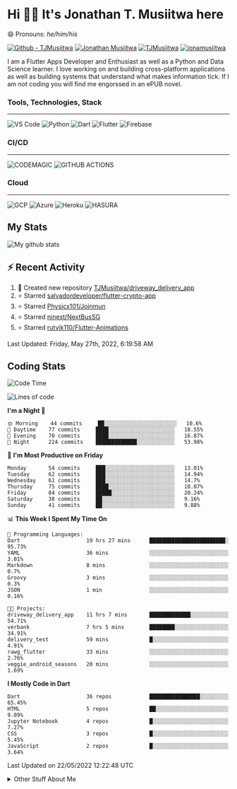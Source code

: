 # Hi 👋🏾 It's Jonathan T. Musiitwa here 

😄 Pronouns: *he/him/his*

[![Github - TJMusiitwa](https://img.shields.io/badge/TJMusiitwa-2ea44f?logo=github)](https://github.com/TJMusiitwa)  [![Jonathan Musiitwa](https://img.shields.io/badge/Jonathan_Musiitwa-blue?logo=linkedin&logoColor=lightblue)](https://www.linkedin.com/in/jonathan-musiitwa-a1107610a/)  [![TJMusiitwa](https://img.shields.io/badge/TJMusiitwa-lightblue?logo=twitter&logoColor=white)](https://twitter.com/TJMusiitwa)
[![jonamusiitwa](https://img.shields.io/badge/jonamusiitwa-white?logo=microsoft-outlook&logoColor=blue)](mailto:jonamusiitwa@outlook.com)




I am a Flutter Apps Developer and Enthusiast as well as a Python and Data Science learner. I love working on and building cross-platform applications as well as building systems that understand what makes information tick. If I am not coding you will find me engorssed in an ePUB novel.

### Tools, Technologies, Stack
<hr>

![VS Code](https://img.shields.io/badge/VS_Code-blue?style=for-the-badge&logo=visual-studio-code) ![Python](https://img.shields.io/badge/Python-lightgrey?style=for-the-badge&logo=python)  ![Dart](https://img.shields.io/badge/Dart-informational?style=for-the-badge&logo=dart) ![Flutter](https://img.shields.io/badge/Flutter-informational?style=for-the-badge&logo=flutter)  ![Firebase](https://img.shields.io/badge/Firebase-yellow?style=for-the-badge&logo=firebase&)
### CI/CD
<hr>

![CODEMAGIC](https://img.shields.io/badge/CODEMAGIC-orange?style=for-the-badge&logo=codemagic&logoColor=white) ![GITHUB ACTIONS](https://img.shields.io/badge/GITHUB_ACTIONS-black?style=for-the-badge&logo=github-actions&logoColor=white)

### Cloud
<hr>

![GCP](https://img.shields.io/badge/Google_Cloud-lightgrey?style=for-the-badge&logo=google-cloud) ![Azure](https://img.shields.io/badge/Microsoft_Azure-lightblue?style=for-the-badge&logo=microsoft-azure) ![Heroku](https://img.shields.io/badge/Heroku-purple?style=for-the-badge&logo=heroku) ![HASURA](https://img.shields.io/badge/HASURA-lightblue?style=for-the-badge&logo=hasura&logoColor=white)

## My Stats

![My github stats](https://github-readme-stats.vercel.app/api?username=TJMusiitwa&show_icons=true&count_private=true&theme=algolia)

## ⚡ Recent Activity
<!--RECENT_ACTIVITY:start-->
1. 📔 Created new repository [TJMusiitwa/driveway_delivery_app](https://github.com/TJMusiitwa/driveway_delivery_app)
2. ⭐ Starred [salvadordeveloper/flutter-crypto-app](https://github.com/salvadordeveloper/flutter-crypto-app)
3. ⭐ Starred [Physicx101/Joinmun](https://github.com/Physicx101/Joinmun)
4. ⭐ Starred [ninest/NextBusSG](https://github.com/ninest/NextBusSG)
5. ⭐ Starred [rutvik110/Flutter-Animations](https://github.com/rutvik110/Flutter-Animations)
<!--RECENT_ACTIVITY:end-->

<!--RECENT_ACTIVITY:last_update-->
Last Updated: Friday, May 27th, 2022, 6:19:58 AM
<!--RECENT_ACTIVITY:last_update_end-->

## Coding Stats
<!--START_SECTION:waka-->
![Code Time](http://img.shields.io/badge/Code%20Time-0%20secs-blue)

![Lines of code](https://img.shields.io/badge/From%20Hello%20World%20I%27ve%20Written-5%20Million%20lines%20of%20code-blue)

**I'm a Night 🦉** 

```text
🌞 Morning    44 commits     ██░░░░░░░░░░░░░░░░░░░░░░░   10.6% 
🌆 Daytime    77 commits     ████░░░░░░░░░░░░░░░░░░░░░   18.55% 
🌃 Evening    70 commits     ████░░░░░░░░░░░░░░░░░░░░░   16.87% 
🌙 Night      224 commits    █████████████░░░░░░░░░░░░   53.98%

```
📅 **I'm Most Productive on Friday** 

```text
Monday       54 commits     ███░░░░░░░░░░░░░░░░░░░░░░   13.01% 
Tuesday      62 commits     ███░░░░░░░░░░░░░░░░░░░░░░   14.94% 
Wednesday    61 commits     ███░░░░░░░░░░░░░░░░░░░░░░   14.7% 
Thursday     75 commits     ████░░░░░░░░░░░░░░░░░░░░░   18.07% 
Friday       84 commits     █████░░░░░░░░░░░░░░░░░░░░   20.24% 
Saturday     38 commits     ██░░░░░░░░░░░░░░░░░░░░░░░   9.16% 
Sunday       41 commits     ██░░░░░░░░░░░░░░░░░░░░░░░   9.88%

```


📊 **This Week I Spent My Time On** 

```text
💬 Programming Languages: 
Dart                     19 hrs 27 mins      ████████████████████████░   95.73% 
YAML                     36 mins             ░░░░░░░░░░░░░░░░░░░░░░░░░   3.01% 
Markdown                 8 mins              ░░░░░░░░░░░░░░░░░░░░░░░░░   0.7% 
Groovy                   3 mins              ░░░░░░░░░░░░░░░░░░░░░░░░░   0.3% 
JSON                     1 min               ░░░░░░░░░░░░░░░░░░░░░░░░░   0.16%

🐱‍💻 Projects: 
driveway_delivery_app    11 hrs 7 mins       █████████████░░░░░░░░░░░░   54.71% 
verbank                  7 hrs 5 mins        ████████░░░░░░░░░░░░░░░░░   34.91% 
delivery_test            59 mins             █░░░░░░░░░░░░░░░░░░░░░░░░   4.91% 
rawg_flutter             33 mins             ░░░░░░░░░░░░░░░░░░░░░░░░░   2.76% 
veggie_android_seasons   20 mins             ░░░░░░░░░░░░░░░░░░░░░░░░░   1.69%

```

**I Mostly Code in Dart** 

```text
Dart                     36 repos            ████████████████░░░░░░░░░   65.45% 
HTML                     5 repos             ██░░░░░░░░░░░░░░░░░░░░░░░   9.09% 
Jupyter Notebook         4 repos             █░░░░░░░░░░░░░░░░░░░░░░░░   7.27% 
CSS                      3 repos             █░░░░░░░░░░░░░░░░░░░░░░░░   5.45% 
JavaScript               2 repos             █░░░░░░░░░░░░░░░░░░░░░░░░   3.64%

```



 Last Updated on 22/05/2022 12:22:48 UTC
<!--END_SECTION:waka-->

<details>
  <summary>Other Stuff About Me</summary>
  
- Preference for e-books over physical books.
  
 - While Coding, Listening Music and developing useful code. ⭐️
  
  - Reading Novels, Action and Adventure, Autobiography & Biography, Comics, Detective and Mystery, Fantasy, Romance, Sci-Fi...pretty much if you know my novel genres, you already know all my movie and tv genres as well. 😉
  
  - I have a surprising affinity for musical artisits whose names start with the letter '**J**'.
  - A big Formula 1 🏎 fan...a great need for speed. Go Team **MercedesAMG**
 </details>
